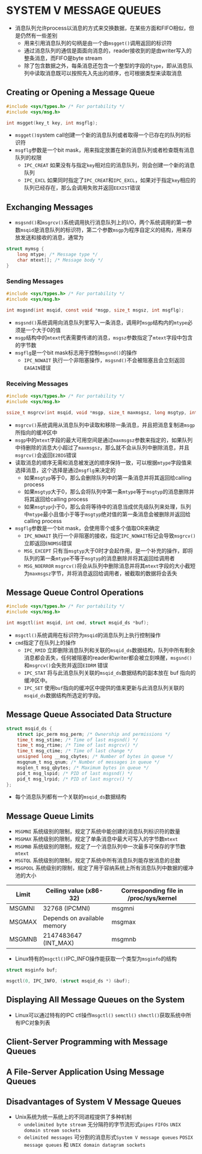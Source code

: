 # SYSTEM V MESSAGE QUEUES

- 消息队列允许process以消息的方式来交换数据，在某些方面和FIFO相似，但是仍然有一些差别
	- 用来引用消息队列的句柄是由一个由`msgget()`调用返回的标识符
	- 通过消息队列的通信是面面向消息的，reader接收到的是由writer写入的整条消息，而FIFO是byte stream
	- 除了包含数据之外，每条消息还包含一个整型的字段的`type`，即从消息队列中读取消息既可以按照先入先出的顺序，也可根据类型来读取消息

## Creating or Opening a Message Queue

```c
#include <sys/types.h> /* For portability */
#include <sys/msg.h>

int msgget(key_t key, int msgflg);
```

- `msgget()`system call创建一个新的消息队列或者取得一个已存在的队列的标识符
- `msgflg`参数是一个bit mask，用来指定放置在新的消息队列或者检查既有消息队列的权限
	- `IPC_CREAT` 如果没有与指定`key`相对应的消息队列，则会创建一个新的消息队列
	- `IPC_EXCL` 如果同时指定了`IPC_CREAT`和`IPC_EXCL`，如果对于指定`key`相应的队列已经存在，那么会调用失败并返回`EEXIST`错误

## Exchanging Messages

- `msgsnd()`和`msgrcv()`系统调用执行消息队列上的I/O，两个系统调用的第一参数`msqid`是消息队列的标识符，第二个参数`msgp`为程序自定义的结构，用来存放发送和接收的消息，通常为

```c
struct mymsg {  
    long mtype; /* Message type */
    char mtext[]; /* Message body */
}
```

### Sending Messages

```c
#include <sys/types.h> /* For portability */
#include <sys/msg.h>

int msgsnd(int msqid, const void *msgp, size_t msgsz, int msgflg);
```

- `msgsnd()`系统调用向消息队列里写入一条消息，调用时`msgp`结构内的`mtype`必须是一个大于0的值
- `msgp`结构中的`mtext`代表需要传递的消息，`msgsz`参数指定了`mtext`字段中包含的字节数
- `msgflg`是一个bit mask标志用于控制`msgsnd()`的操作
	- `IPC_NOWAIT` 执行一个非阻塞操作，`msgsnd()`不会被阻塞且会立刻返回`EAGAIN`错误

### Receiving Messages

```c
#include <sys/types.h> /* For portability */
#include <sys/msg.h>

ssize_t msgrcv(int msqid, void *msgp, size_t maxmsgsz, long msgtyp, int msgflg);
```

- `msgrcv()`系统调用从消息队列中读取和移除一条消息，并且把消息复制进`msgp`所指向的缓冲区中
- `msgp`中的`mtext`字段的最大可用空间是通过`maxmsgsz`参数来指定的，如果队列中待删除的消息大小超过了`maxmsgsz`，那么就不会从队列中删除消息，并且`msgrcv()`会返回`E2BIG`错误
- 读取消息的顺序无需和消息被发送的顺序保持一致，可以根据`mtype`字段值来选择消息，这个选择是通过`msgflg`来决定的
	- 如果`msgtyp`等于0，那么会删除队列中的第一条消息并将其返回给calling process
	- 如果`msgtyp`大于0，那么会将队列中第一条`mtype`等于`msgtyp`的消息删除并将其返回给calling process
	- 如果`msgtyp`小于0，那么会将等待中的消息当成优先级队列来处理，队列中`mtype`最小且值小于等于`msgtyp`绝对值的第一条消息会被删除并返回给calling process
- `msgflg`参数是一个bit mask，会使用零个或多个值取OR来确定
	- `IPC_NOWAIT` 执行一个非阻塞的接收，指定`IPC_NOWAIT`标记会导致`msgrcv()`立即返回`ENOMSG`错误
	- `MSG_EXCEPT` 只有当`msgtyp`大于0时才会起作用，是一个补充的操作，即将队列的第一条`mtype`不等于`msgtyp`的消息删除并将其返回给调用者
	- `MSG_NOERROR` `msgrcv()`将会从队列中删除消息并将其`mtext`字段的大小截短为`maxmsgsz`字节，并将消息返回给调用者，被截取的数据将会丢失

## Message Queue Control Operations

```c
#include <sys/types.h> /* For portability */
#include <sys/msg.h>

int msgctl(int msqid, int cmd, struct msqid_ds *buf);
```

- `msgctl()`系统调用在标识符为`msqid`的消息队列上执行控制操作
- `cmd`指定了在队列上的操作
	- `IPC_RMID` 立即删除消息队列和关联的`msqid_ds`数据结构，队列中所有剩余消息都会丢失，任何被阻塞的reader和writer都会被立刻唤醒，`msgsnd()`和`msgrcv()`会失败并返回`EIDRM`
	  错误
	- `IPC_STAT` 将与此消息队列关联的`msqid_ds`数据结构的副本放在 buf 指向的缓冲区中。
	- `IPC_SET` 使用`buf`指向的缓冲区中提供的值来更新与此消息队列关联的`msqid_ds`数据结构所选定的字段。

## Message Queue Associated Data Structure

```c
struct msqid_ds {
	struct ipc_perm msg_perm; /* Ownership and permissions */
	time_t msg_stime; /* Time of last msgsnd() */
 	time_t msg_rtime; /* Time of last msgrcv() */
 	time_t msg_ctime; /* Time of last change */
 	unsigned long __msg_cbytes; /* Number of bytes in queue */
 	msgqnum_t msg_qnum; /* Number of messages in queue */
 	msglen_t msg_qbytes; /* Maximum bytes in queue */
 	pid_t msg_lspid; /* PID of last msgsnd() */
 	pid_t msg_lrpid; /* PID of last msgrcv() */
};
```

- 每个消息队列都有一个关联的`msqid_ds`数据结构

## Message Queue Limits

- `MSGMNI` 系统级别的限制，规定了系统中能创建的消息队列标识符的数量
- `MSGMAX` 系统级别的限制，规定了单条消息中最大可写入的字节数`mtext`
- `MSGMNB` 系统级别的限制，规定了一个消息队列中一次最多可保存的字节数`mtext`
- `MSGTQL` 系统级别的限制，规定了系统中所有消息队列能存放消息的总数
- `MSGPOOL` 系统级别的限制，规定了用于容纳系统上所有消息队列中数据的缓冲池的大小

| Limit  | Ceiling value (x86-32)      | Corresponding file in /proc/sys/kernel |
|--------|-----------------------------|----------------------------------------|
| MSGMNI | 32768 (IPCMNI)              | msgmni                                 |
| MSGMAX | Depends on available memory | msgmax                                 |
| MSGMNB | 2147483647 (INT_MAX)        | msgmnb                                 |

- Linux特有的`msgctl()`IPC_INFO操作能获取一个类型为`msginfo`的结构

```c
struct msginfo buf;

msgctl(0, IPC_INFO, (struct msqid_ds *) &buf);
```

## Displaying All Message Queues on the System

- Linux可以通过特有的IPC ctl操作`msgctl()` `semctl()` `shmctl()`获取系统中所有IPC对象列表

## Client-Server Programming with Message Queues

## A File-Server Application Using Message Queues

## Disadvantages of System V Message Queues

- Unix系统为统一系统上的不同进程提供了多种机制
	- `undelimited byte stream` 无分隔符的字节流形式`pipes` `FIFOs` `UNIX domain stream sockets`
	- `delimited messages` 可分割的消息形式`System V message queues` `POSIX message queues` 和 `UNIX domain datagram sockets`